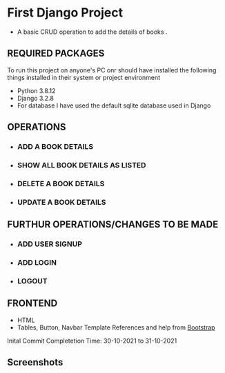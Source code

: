 # First Django Project
- A basic CRUD operation to add the details of books .
## REQUIRED PACKAGES 
  To run this project on anyone's PC onr should have installed the following things installed in their system or project environment
  - Python 3.8.12
  - Django 3.2.8
  - For database I have used the default sqlite database used in Django
  
 ## OPERATIONS
  - ### ADD A BOOK DETAILS
  - ### SHOW ALL BOOK DETAILS AS LISTED
  - ### DELETE A BOOK DETAILS
  - ### UPDATE A BOOK DETAILS
  
 ## FURTHUR OPERATIONS/CHANGES TO BE MADE
  - ### ADD USER SIGNUP
  - ### ADD LOGIN
  - ### LOGOUT

 ## FRONTEND
  - HTML
  - Tables, Button, Navbar Template References and help from [Bootstrap](https://getbootstrap.com/)
  
  Inital Commit Completetion Time: 30-10-2021 to 31-10-2021 
  
  ## Screenshots
  
  
  

